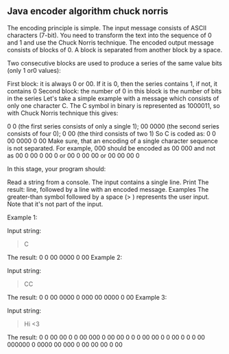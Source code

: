 ## Java encoder algorithm chuck norris

The encoding principle is simple. The input message consists of ASCII characters (7-bit). You need to transform the text into the sequence of 0 and 1 and use the Chuck Norris technique. The encoded output message consists of blocks of 0. A block is separated from another block by a space.

Two consecutive blocks are used to produce a series of the same value bits (only 1 or0 values):


First block: it is always 0 or 00. If it is 0, then the series contains 1, if not, it contains 0
Second block: the number of 0 in this block is the number of bits in the series
Let's take a simple example with a message which consists of only one character C. The C symbol in binary is represented as 1000011, so with Chuck Norris technique this gives:

0 0 (the first series consists of only a single 1);
00 0000 (the second series consists of four 0);
0 00 (the third consists of two 1)
So C is coded as: 0 0 00 0000 0 00
Make sure, that an encoding of a single character sequence is not separated. For example, 000 should be encoded as 00 000 and not as 00 0 00 0 00 0 or 00 0 00 00 or 00 00 00 0

In this stage, your program should:


Read a string from a console. The input contains a single line.
Print The result: line, followed by a line with an encoded message.
Examples
The greater-than symbol followed by a space (> ) represents the user input. Note that it's not part of the input.

Example 1:

Input string:
> C

The result:
0 0 00 0000 0 00
Example 2:

Input string:
> CC

The result:
0 0 00 0000 0 000 00 0000 0 00
Example 3:

Input string:
> Hi <3

The result:
0 0 00 00 0 0 00 000 0 00 00 0 0 0 00 00 0 0 00 0 0 0 00 000000 0 0000 00 000 0 00 00 00 0 00
